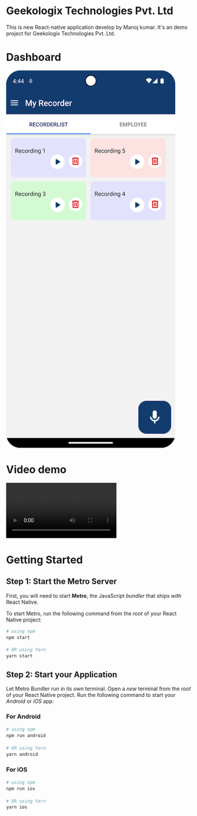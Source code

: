 # Geekologix Technologies Pvt. Ltd

This is new React-native application develop by Manoj kumar. It's an demo project for Geekologix Technologies Pvt. Ltd.


# Dashboard

![Dashbard image](./images/image.png)

# Video demo 

![Watch the Demo Video](./videos/video.webm)

# Getting Started

## Step 1: Start the Metro Server

First, you will need to start **Metro**, the JavaScript _bundler_ that ships _with_ React Native.

To start Metro, run the following command from the _root_ of your React Native project:

```bash
# using npm
npm start

# OR using Yarn
yarn start
```

## Step 2: Start your Application

Let Metro Bundler run in its _own_ terminal. Open a _new_ terminal from the _root_ of your React Native project. Run the following command to start your _Android_ or _iOS_ app:

### For Android

```bash
# using npm
npm run android

# OR using Yarn
yarn android
```

### For iOS

```bash
# using npm
npm run ios

# OR using Yarn
yarn ios
```